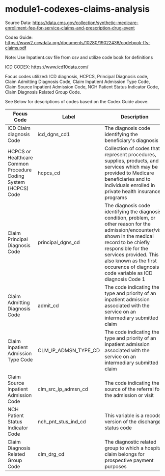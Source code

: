# module1-codexes-claims-analysis
Source Data: https://data.cms.gov/collection/synthetic-medicare-enrollment-fee-for-service-claims-and-prescription-drug-event

Codex Guide: https://www2.ccwdata.org/documents/10280/19022436/codebook-ffs-claims.pdf 

Note: Use Inpatient.csv file from csv and utilize code book for definitions

ICD CODEX: https://www.icd10data.com/


Focus codes utilized: ICD diagnosis, HCPCS, Principal Diagnosis code, Claim Admitting Diagnosis Code, Claim Inpatient Admission Type Code, Claim Source Inpatient Admission Code, NCH Patient Status Indicator Code, Claim Diagnosis Related Group Code.

See Below for descriptions of codes based on the Codex Guide above. 

| Focus Code | Label | Description | 
|------------|-------------| ---------------| 
|ICD Claim diagnosis Code | icd_dgns_cd1 | The diagnosis code identifying the beneficiary's diagnosis |
| HCPCS or Healthcare Common Procedure Coding System (HCPCS) Code | hcpcs_cd | Collection of codes that represent procedures, supplies, products, and services which may be provided to Medicare beneficiaries and to individuals enrolled in private health insurance programs |
| Claim Principal Diagnosis Code | principal_dgns_cd | The diagnosis code identifying the diagnosis, condition, problem, or other reason for the admission/encounter/visit shown in the medical record to be chiefly responsible for the services provided. This is also known as the first occurence of diagnosis code variable as ICD diagnosis Code 1 |
|  Claim Admitting Diagnosis Code | admit_cd | The code indicating the type and priority of an inpatient admission associated with the service on an intermediary submitted claim |
| Claim Inpatient Admission Type Code | CLM_IP_ADMSN_TYPE_CD | The code indicating the type and priority of an inpatient admission associated with the service on an intermediary submitted claim
| Claim Source Inpatient Admission Code | clm_src_ip_admsn_cd | The code indicating the source of the referral for the admission or visit |
| NCH Patient Status Indicator Code | nch_pnt_stus_ind_cd | This variable is a recoded version of the discharge status code
| Claim Diagnosis Related Group Code | clm_drg_cd | The diagnostic related group to which a hospital claim belongs for prospective payment purposes |
